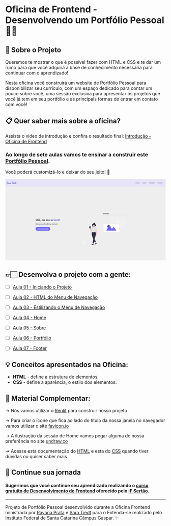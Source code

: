 
# Oficina de Frontend - Desenvolvendo um Portfólio Pessoal 👩‍💻


## 📄  Sobre o Projeto

Queremos te mostrar o que é possível fazer com HTML e CSS e te dar um rumo para que você adquira a base de conhecimento necessária para continuar com o aprendizado!

Nesta oficina você construirá um website de Portfólio Pessoal para disponibilizar seu currículo, com um espaço dedicado para contar um pouco sobre você, uma sessão exclusiva para apresentar os projetos que você já tem em seu portfólio e as principais formas de entrar em contato com você!


## 📋 Quer saber mais sobre a oficina?

Assista o vídeo de introdução e confira  o resultado final:
[Introdução - Oficina de Frontend](https://www.loom.com/share/797d52c891c448fdb7b2eb3cb2e11a4b)

### Ao longo de sete aulas vamos te ensinar a construir este [Portfólio Pessoal](https://portfoliopessoal.rayanaprata.repl.co/). 
Você poderá customizá-lo e deixar do seu jeito! 💜

![Portfilio](Portfolio.PNG)


## 👉🏻 Desenvolva o projeto com a gente:

- [ ] [Aula 01 - Iniciando o Projeto](https://www.loom.com/share/b7dd10ecaa754cd588516409bbc1455a)

- [ ] [Aula 02 - HTML do Menu de Navegação](https://www.loom.com/share/051cdfe24d9a41909c0097ecb020a86b)

- [ ] [Aula 03 - Estilizando o Menu de Navegação](https://www.loom.com/share/0a39ab45594848c789dd48d0472a5f8c)

- [ ] [Aula 04 - Home](https://www.loom.com/share/6d7b8d55f6a1420ba2ee6e289e174674)

- [ ] [Aula 05 - Sobre](https://www.loom.com/share/0ed33b2ed9eb46c1be07c2835099189d)

- [ ] [Aula 06 - Portfólio](https://www.loom.com/share/70ec323a92824cc1931dedfced2343f1)

- [ ] [Aula 07 - Footer](https://www.loom.com/share/516462d624e14caea5ad205abcdce951)


## 💡 Conceitos apresentados na Oficina:

 - **HTML** - define a estrutura de elementos.
 - **CSS** - define a aparência, o estilo dos elementos.


## 🌈 Material Complementar:

→  Nós vamos utilizar o [Replit](https://replit.com) para construir nosso projeto

→  Para criar o ícone que fica ao lado do título da nossa janela no navegador vamos utilizar o site [favicon.io](https://favicon.io/)

→  A ilustração da sessão de Home vamos pegar alguma de nossa preferência no site [undraw.co](https://undraw.co/)

→  Acesse esta documentação do [HTML](https://developer.mozilla.org/pt-BR/docs/Web/HTML) e esta do [CSS](https://developer.mozilla.org/pt-BR/docs/Web/CSS) quando tiver dúvidas ou quiser saber mais


## 🚀 Continue sua jornada

#### Sugerimos que você continue seu aprendizado realizando o [curso gratuito de Desenvolvimento de Frontend](http://mooc.ifsertao-pe.edu.br/course/desenvolvimento-de-front-end/intro/) oferecido pelo [IF Sertão](http://mooc.ifsertao-pe.edu.br/).


---

Projeto de Portfólio Pessoal desenvolvido durante a Oficina Frontend ministrada por [Rayana Prata](https://github.com/rayanaprata) e [Sara Tiedt](https://github.com/saratiedt) para o Extenda-se realizado pelo Instituto Federal de Santa Catarina Câmpus Gaspar. ✨
